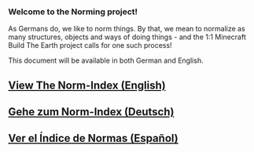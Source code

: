 ### Welcome to the Norming project!

As Germans do, we like to norm things. By that, we mean to normalize as many structures, objects and ways of doing things - and the 1:1 Minecraft Build The Earth project calls for one such process!

This document will be available in both German and English.

## [View The Norm-Index (English)](https://github.com/pxnt/BTEN/wiki/Index_EN/)

## [Gehe zum Norm-Index (Deutsch)](/Index_DE/)

## [Ver el Índice de Normas (Español)](https://github.com/pxnt/BTEN/wiki/Index_ES/)
